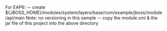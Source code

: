 For EAP6:
   -- create ${JBOSS_HOME}/modules/system/layers/base/com/example/jboss/module/api/main
   		Note: no versioning in this sample
   -- copy the module.xml & the jar file of this project into the above directory 